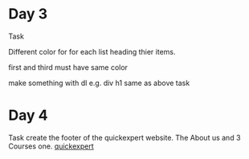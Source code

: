 # Day 3

Task

Different color for
for each list heading thier items.

first and third must have same color

make something with dl e.g. div h1 same as above task

# Day 4

Task
create the footer of the quickexpert website. The About us and 3 Courses one.
[quickexpert](https://quickxpertinfotech.com/)
